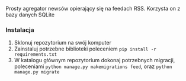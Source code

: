 Prosty agregator newsów opierający się na feedach RSS.
Korzysta on z bazy danych SQLite
### Instalacja
1. Sklonuj repozytorium na swój komputer
2. Zainstaluj potrzebne biblioteki poleceniem `pip install -r requirements.txt`
3. W katalogu głównym repozytorium dokonaj potrzebnych migracji, poleceniami
`python manage.py makemigrations feed`, oraz `python manage.py migrate`